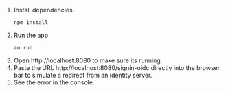 
1. Install dependencies. 
    ```
    npm install
    ```
1. Run the app
    ```
    au run
    ```
1. Open http://localhost:8080 to make sure its running.
1. Paste the URL http://localhost:8080/signin-oidc directly into the browser bar to simulate a redirect from an identity server.
2. See the error in the console. 

